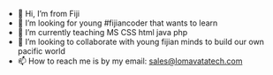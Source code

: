 - 👋 Hi, I’m from Fiji 
- 👀 I’m looking for young #fijiancoder that wants to learn
- 🌱 I’m currently teaching MS CSS html java php   
- 💞️ I’m looking to collaborate with young fijian minds to build our own pacific world 
- 📫 How to reach me is by my email: sales@lomavatatech.com

<!---
fijianblood/fijianblood is a ✨ special ✨ repository because its `README.md` (this file) appears on your GitHub profile.
You can click the Preview link to take a look at your changes.
--->
